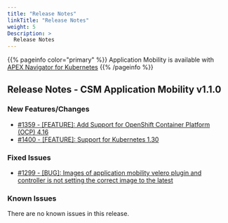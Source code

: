 ```yaml
---
title: "Release Notes"
linkTitle: "Release Notes"
weight: 5
Description: >
  Release Notes
---
```

{{% pageinfo color="primary" %}}
Application Mobility is available with [APEX Navigator for Kubernetes](https://www.dell.com/en-ca/dt/apex/storage/public-cloud/navigator.htm#kubernetes)
{{% /pageinfo %}}

## Release Notes - CSM Application Mobility v1.1.0


### New Features/Changes

- [#1359 - [FEATURE]: Add Support for OpenShift Container Platform (OCP) 4.16 ](https://github.com/dell/csm/issues/1359)
- [#1400 - [FEATURE]: Support for Kubernetes 1.30](https://github.com/dell/csm/issues/1400)

### Fixed Issues

- [#1299 - [BUG]: Images of application mobility velero plugin and controller is not setting the correct image to the latest ](https://github.com/dell/csm/issues/1299)

### Known Issues

There are no known issues in this release.
